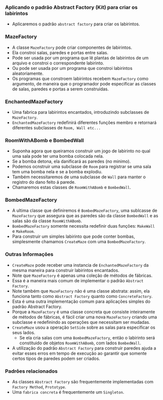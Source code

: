 ### Aplicando o padrão Abstract Factory (Kit) para criar os labirintos

-  Aplicaremos o padrão `abstract factory` para criar os labirintos.

### MazeFactory

-  A classe `MazeFactory` pode criar componentes de labirintos.
-  Ela constroi salas, paredes e portas entre salas.
-  Pode ser usada por um programa que lê plantas de labirintos de um arquivo e constroi o correspondente labirinto.
-  Ou pode ser usada por um programa que constroi labirintos aleatoriamente.
-  Os programas que constroem labirintos recebem `MazeFactory` como argumento, de maneira que o programador pode especificar as classes de salas, paredes e portas a serem construidas.

### EnchantedMazeFactory

-  Uma fabrica para labirintos encantados, introduzindo subclasses de `MazeFactory`.
-  `EnchantedMazeFactory` redefinirá diferentes funções membro e retornará diferentes subclasses de `Room, Wall etc...`

### RoomWithABomb e BombedWall

-  Suponha agora que queiramos construir um jogo de labirinto no qual uma sala pode ter uma bomba colocada nela.
-  Se a bomba detona, ela danificará as paredes (no minimo).
-  Podemos ocnstruir uma subclasse de `Room` para registrar se uma sala tem uma bomba nela e se a bomba explodiu.
-  Também necessitaremos de uma subclasse de `Wall` para manter o registro do dano feito á parede.
-  Chamaremos estas classes de `RoomWithABomb` e `BombedWall`.

### BombedMazeFactory

-  A ultima classe que definiremos é `BombedMazeFactory`, uma sublcasse de `MazeFactory` que assegura que as paredes são da classe `BombedWall` e as salas são da classe `RoomWithABomb`.
-  `BombedMazeFactory` somente necessita redefinir duas funções: `MakeWall` e `MakeRoom`.
-  Para construir um simples labirinto que pode conter bombas, simplesmente chamamos `CreateMaze` com uma `BombedMazeFactory`.

### Outras Informações

-  `CreateMaze` pode receber uma instancia de `EnchantedMazeFactory` da mesma maneira para construir labirintos encantados.
-  Note que `MazeFactory` é apenas uma coleção de métodos de fábricas.
-  Essa é a maneira mais comum de implementar o padrão `Abstract Factory`.
-  Note também que `MazeFactory` não é uma classe abstrata: assim, ela funciona tanto como `Abstract Factory` quanto como `ConcreteFactory`.
-  Esta é uma outra implementação comum para aplicações simples do padrão Abstract Factory.
-  Porque a `MazeFactory` é uma classe concreta que consiste inteiramente de métodos de fábricas, é fácil criar uma nova `MazeFactory` criando uma subclasse e redefinindo as operações que necessitam ser mudadas.
-  `CreateMaze` usou a operação `SetSide` sobre as salas para especificar os seus lados.
   -  Se ela cria salas com uma `BombedMazeFactory`, então o labirinto será constituido de objetos `RoomWithABomb`, com lados `BombedWall`.
-  A utilização do padrão `Abstract Factory` para construir paredes ajuda a evitar esses erros em tempo de execução ao garantir que somente certos tipos de paredes podem ser criados.

### Padrôes relacionados

-  As classes `Abstract Factory` são frequentemente implementadas com `Factory Method`, `Prototype`.
-  Uma `fabrica concreta` é frequentemente um `Singleton`.
